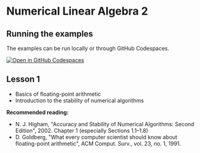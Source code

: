 # Numerical Linear Algebra 2
## Running the examples
The examples can be run locally or through GitHub Codespaces.

[![Open in GitHub Codespaces](https://github.com/codespaces/badge.svg)](https://codespaces.new/jkruzik/nla2)

## Lesson 1
- Basics of floating-point arithmetic
- Introduction to the stability of numerical algorithms

**Recommended reading:**
- N. J. Higham, "Accuracy and Stability of Numerical Algorithms: Second Edition", 2002. Chapter 1 (especially Sections 1.1–1.8)
- D. Goldberg, "What every computer scientist should know about floating-point arithmetic", ACM Comput. Surv., vol. 23, no. 1, 1991.
